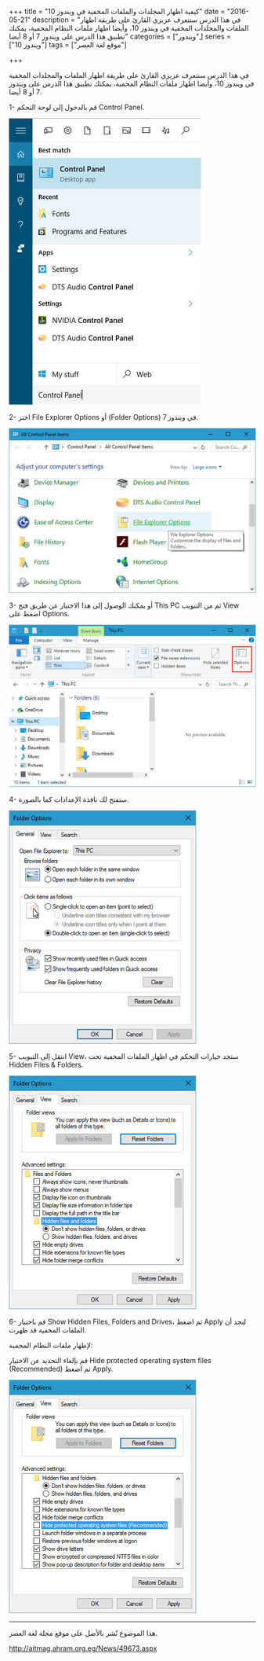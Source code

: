 +++
title = "كيفية اظهار المجلدات والملفات المخفية في ويندوز 10"
date = "2016-05-21"
description = "في هذا الدرس سنتعرف عزيزي القارئ على طريقة اظهار الملفات والمجلدات المخفية في ويندوز 10، وأيضا اظهار ملفات النظام المحمية، يمكنك تطبيق هذا الدرس على ويندوز 7 أو 8 أيضا"
categories = ["ويندوز",]
series = ["ويندوز 10"]
tags = ["موقع لغة العصر"]

+++

في هذا الدرس سنتعرف عزيزي القارئ على طريقة اظهار الملفات والمجلدات المخفية في ويندوز 10، وأيضا اظهار ملفات النظام المحمية، يمكنك تطبيق هذا الدرس على ويندوز 7 أو 8 أيضا.

1- قم بالدخول إلى لوحة التحكم Control Panel.

![1](images/2016-635994324653912636-391.jpg)

2- اختر File Explorer Options أو (Folder Options) في ويندوز 7.

![2](images/2016-635994325025507018-550.jpg)

3- أو يمكنك الوصول إلى هذا الاختيار عن طريق فتح This PC ثم من التبويب View اضغط على Options.

![3](images/2016-635994325186812052-681.jpg)

4- ستفتح لك نافذة الإعدادات كما بالصورة.

![4](images/2016-635994325359349158-934.jpg)

5- انتقل إلى التبويب View، ستجد خيارات التحكم في اظهار الملفات المخفية تحت Hidden Files & Folders.

![5](images/2016-635994325528454242-845.jpg)

6- قم باختيار Show Hidden Files, Folders and Drives، ثم اضغط Apply لتجد أن الملفات المخفية قد ظهرت.

لإظهار ملفات النظام المحمية:

قم بإلغاء التحديد عن الاختيار Hide protected operating system files (Recommended) ثم اضغط Apply.

![6](images/2016-635994325659183080-918.jpg)

---
هذا الموضوع نٌشر باﻷصل على موقع مجلة لغة العصر.

http://aitmag.ahram.org.eg/News/49673.aspx